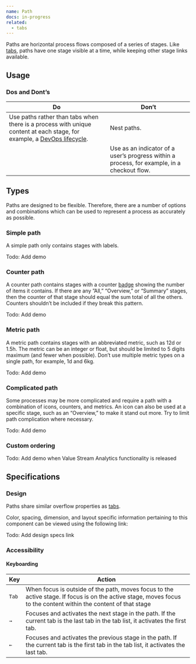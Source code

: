 ```yaml
---
name: Path
docs: in-progress
related:
  - tabs
---
```


Paths are horizontal process flows composed of a series of stages. Like [tabs](tabs), paths have one stage visible at a time, while keeping other stage links available.

## Usage
 
### Dos and Dont’s

| Do | Don’t |
|-----------------------|------------------------|
| Use paths rather than tabs when there is a process with unique content at each stage, for example, a [DevOps lifecycle](https://about.gitlab.com/stages-devops-lifecycle/). | Nest paths. |
|  | Use as an indicator of a user’s progress within a process, for example, in a checkout flow. |

## Types

Paths are designed to be flexible. Therefore, there are a number of options and combinations which can be used to represent a process as accurately as possible.

### Simple path

A simple path only contains stages with labels.

Todo: Add demo

### Counter path

A counter path contains stages with a counter [badge](badge) showing the number of items it contains. If there are any ”All,” “Overview,” or “Summary” stages, then the counter of that stage should equal the sum total of all the others. Counters shouldn’t be included if they break this pattern.

Todo: Add demo

### Metric path

A metric path contains stages with an abbreviated metric, such as 12d or 1.5h. The metric can be an integer or float, but should be limited to 5 digits maximum (and fewer when possible). Don’t use multiple metric types on a single path, for example, 1d and 6kg. 

Todo: Add demo

### Complicated path

Some processes may be more complicated and require a path with a combination of icons, counters, and metrics. An icon can also be used at a specific stage, such as an “Overview,” to make it stand out more. Try to limit path complication where necessary.

Todo: Add demo

### Custom ordering

Todo: Add demo when Value Stream Analytics functionality is released

## Specifications

### Design

Paths share similar overflow properties as [tabs](https://design.gitlab.com/components/tabs).

Color, spacing, dimension, and layout specific information pertaining to this component can be viewed using the following link:

Todo: Add design specs link

### Accessibility

#### Keyboarding

| Key    | Action                                                                                                                                                                                                       |
|--------|--------------------------------------------------------------------------------------------------------------------------------------------------------------------------------------------------------------|
| `Tab`    | When focus is outside of the path, moves focus to the active stage. If focus is on the active stage, moves focus to the content within the content of that stage |
| `→`      | Focuses and activates the next stage in the path. If the current tab is the last tab in the tab list, it activates the first tab. |
| `←`      | Focuses and activates the previous stage in the path. If the current tab is the first tab in the tab list, it activates the last tab. |

